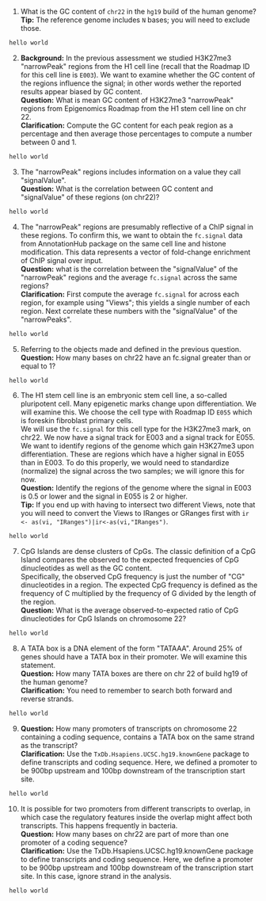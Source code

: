 1. What is the GC content of `chr22` in the `hg19` build of the human genome?  
**Tip:** The reference genome includes `N` bases; you will need to exclude those.
```R
hello world
```

2. **Background:** In the previous assessment we studied H3K27me3 "narrowPeak" regions from the H1 cell line (recall that the Roadmap ID for this cell line is `E003`). We want to examine whether the GC content of the regions influence the signal; in other words wether the reported results appear biased by GC content.  
**Question:** What is mean GC content of H3K27me3 "narrowPeak" regions from Epigenomics Roadmap from the H1 stem cell line on chr 22.  
**Clarification:** Compute the GC content for each peak region as a percentage and then average those percentages to compute a number between 0 and 1.
```R
hello world
```

3. The "narrowPeak" regions includes information on a value they call "signalValue".  
**Question:** What is the correlation between GC content and "signalValue" of these regions (on chr22)?
```R
hello world
```

4. The "narrowPeak" regions are presumably reflective of a ChIP signal in these regions. To confirm this, we want to obtain the `fc.signal` data from AnnotationHub package on the same cell line and histone modification. This data represents a vector of fold-change enrichment of ChIP signal over input.  
**Question:** what is the correlation between the "signalValue" of the "narrowPeak" regions and the average `fc.signal` across the same regions?  
**Clarification:** First compute the average `fc.signal` for across each region, for example using "Views"; this yields a single number of each region. Next correlate these numbers with the "signalValue" of the "narrowPeaks".
```R
hello world
```

5. Referring to the objects made and defined in the previous question.  
**Question:** How many bases on chr22 have an fc.signal greater than or equal to 1?
```R
hello world
```

6. The H1 stem cell line is an embryonic stem cell line, a so-called pluripotent cell. Many epigenetic marks change upon differentiation. We will examine this. We choose the cell type with Roadmap ID `E055` which is foreskin fibroblast primary cells.  
We will use the `fc.signal` for this cell type for the H3K27me3 mark, on chr22. We now have a signal track for E003 and a signal track for E055. We want to identify regions of the genome which gain H3K27me3 upon differentiation. These are regions which have a higher signal in E055 than in E003. To do this properly, we would need to standardize (normalize) the signal across the two samples; we will ignore this for now.  
**Question:** Identify the regions of the genome where the signal in E003 is 0.5 or lower and the signal in E055 is 2 or higher.  
**Tip:** If you end up with having to intersect two different Views, note that you will need to convert the Views to IRanges or GRanges first with `ir <- as(vi, "IRanges")|ir<-as(vi,"IRanges")`.
```R
hello world
```

7. CpG Islands are dense clusters of CpGs. The classic definition of a CpG Island compares the observed to the expected frequencies of CpG dinucleotides as well as the GC content.  
Specifically, the observed CpG frequency is just the number of "CG" dinucleotides in a region. The expected CpG frequency is defined as the frequency of C multiplied by the frequency of G divided by the length of the region.  
**Question:** What is the average observed-to-expected ratio of CpG dinucleotides for CpG Islands on chromosome 22?
```R
hello world
```

8. A TATA box is a DNA element of the form "TATAAA". Around 25% of genes should have a TATA box in their promoter. We will examine this statement.  
**Question:** How many TATA boxes are there on chr 22 of build hg19 of the human genome?  
**Clarification:** You need to remember to search both forward and reverse strands.
```R
hello world
```

9. **Question:** How many promoters of transcripts on chromosome 22 containing a coding sequence, contains a TATA box on the same strand as the transcript?  
**Clarification:** Use the `TxDb.Hsapiens.UCSC.hg19.knownGene` package to define transcripts and coding sequence. Here, we defined a promoter to be 900bp upstream and 100bp downstream of the transcription start site.
```R
hello world
```

10. It is possible for two promoters from different transcripts to overlap, in which case the regulatory features inside the overlap might affect both transcripts. This happens frequently in bacteria.  
**Question:** How many bases on chr22 are part of more than one promoter of a coding sequence?  
**Clarification:** Use the TxDb.Hsapiens.UCSC.hg19.knownGene package to define transcripts and coding sequence. Here, we define a promoter to be 900bp upstream and 100bp downstream of the transcription start site. In this case, ignore strand in the analysis.
```R
hello world
```

